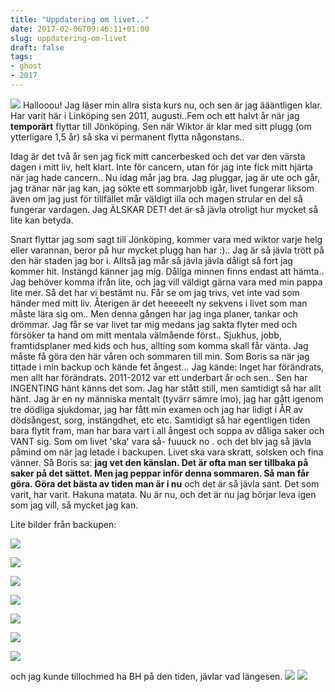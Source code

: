 ```yaml
---
title: "Uppdatering om livet.."
date: 2017-02-06T09:46:11+01:00
slug: uppdatering-om-livet
draft: false
tags:
- ghost
- 2017
---
```


![](/assets/images/ghost/2017/02/mariii.jpg)
Hallooou!
Jag läser min allra sista kurs nu, och sen är jag äääntligen klar. Har varit här i Linköping sen 2011, augusti..Fem och ett halvt år när jag **temporärt** flyttar till Jönköping. Sen när Wiktor är klar med sitt plugg (om ytterligare 1,5 år) så ska vi permanent flytta någonstans.. 

Idag är det två år sen jag fick mitt cancerbesked och det var den värsta dagen i mitt liv, helt klart. Inte för cancern, utan för jag inte fick mitt hjärta när jag hade cancern..
Nu idag mår jag bra. Jag pluggar, jag är ute och går, jag tränar när jag kan, jag sökte ett sommarjobb igår, livet fungerar liksom även om jag just för tillfället mår väldigt illa och magen strular en del så fungerar vardagen.
Jag ÄLSKAR DET! det är så jävla otroligt hur mycket så lite kan betyda.

Snart flyttar jag som sagt till Jönköping, kommer vara med wiktor varje helg eller varannan, beror på hur mycket plugg han har :).. Jag är så jävla trött på den här staden jag bor i. Alltså jag mår så jävla jävla dåligt så fort jag kommer hit.
Instängd känner jag mig. Dåliga minnen finns endast att hämta.. Jag behöver komma ifrån lite, och jag vill väldigt gärna vara med min pappa lite mer.
Så det har vi bestämt nu.
Får se om jag trivs, vet inte vad som händer med mitt liv. Återigen är det heeeeelt ny sekvens i livet som man måste lära sig om.. Men denna gången har jag inga planer, tankar och drömmar. Jag får se var livet tar mig medans jag sakta flyter med och försöker ta hand om mitt mentala välmående först.. Sjukhus, jobb, framtidsplaner med kids och hus, allting som komma skall får vänta. Jag måste få göra den här våren och sommaren till min. Som Boris sa när jag tittade i min backup och kände fet ångest... Jag kände: Inget har förändrats, men allt har förändrats. 2011-2012 var ett underbart år och sen.. Sen har INGENTING hänt känns det som. Jag har stått still, men samtidigt så har allt hänt. Jag är en ny människa mentalt (tyvärr sämre imo), jag har gått igenom tre dödliga sjukdomar, jag har fått min examen och jag har lidigt i ÅR av dödsångest, sorg, instängdhet, etc etc.
Samtidigt så har egentligen tiden bara flytit fram, man har bara vart i all ångest och soppa av dåliga saker och VANT sig. Som om livet 'ska' vara så- fuuuck no . och det blv jag så jävla påmind om när jag letade i backupen.
Livet ska vara skratt, solsken och fina vänner.
Så Boris sa: **jag vet den känslan. Det är ofta man ser tillbaka på saker på det sättet. Men jag peppar inför denna sommaren. Så man får göra. Göra det bästa av tiden man är i nu**
och det är så jävla sant. Det som varit, har varit. Hakuna matata.
Nu är nu, och det är nu jag börjar leva igen som jag vill, så mycket jag kan.


Lite bilder från backupen:

![](/assets/images/ghost/2017/02/WP_000008.jpg)

![](/assets/images/ghost/2017/02/WP_000092.jpg)

![](/assets/images/ghost/2017/02/WP_000215.jpg)

![](/assets/images/ghost/2017/02/WP_003356.jpg)

![](/assets/images/ghost/2017/02/WP_001413.jpg)

![](/assets/images/ghost/2017/02/WP_001970.jpg)

![](/assets/images/ghost/2017/02/l-sbilsrace.jpg)

och jag kunde tillochmed ha BH på den tiden, jävlar vad längesen.
![](/assets/images/ghost/2017/02/WP_002167.jpg)
![](/assets/images/ghost/2017/02/WP_003038.jpg)

